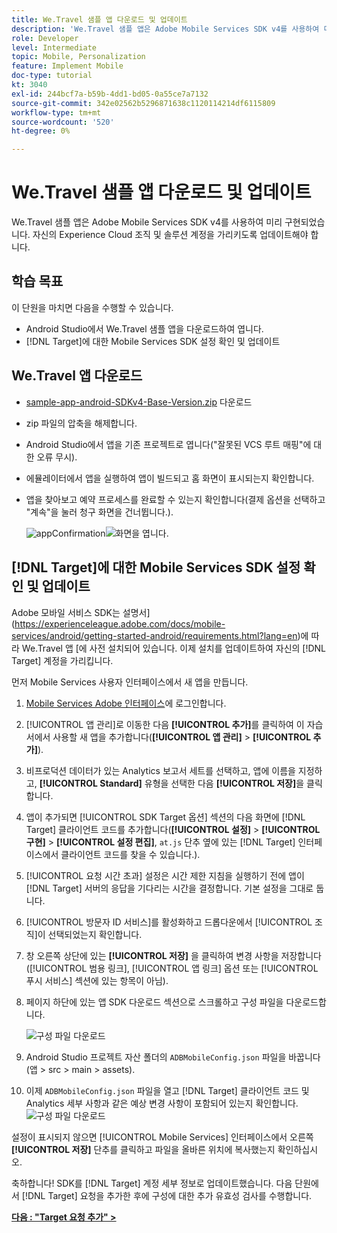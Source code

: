 ```yaml
---
title: We.Travel 샘플 앱 다운로드 및 업데이트
description: 'We.Travel 샘플 앱은 Adobe Mobile Services SDK v4를 사용하여 미리 구현되었습니다. 자체 Experience Cloud 조직 및 솔루션 계정을 가리키도록 업데이트해야 합니다.   '
role: Developer
level: Intermediate
topic: Mobile, Personalization
feature: Implement Mobile
doc-type: tutorial
kt: 3040
exl-id: 244bcf7a-b59b-4dd1-bd05-0a55ce7a7132
source-git-commit: 342e02562b5296871638c1120114214df6115809
workflow-type: tm+mt
source-wordcount: '520'
ht-degree: 0%

---
```


# We.Travel 샘플 앱 다운로드 및 업데이트

We.Travel 샘플 앱은 Adobe Mobile Services SDK v4를 사용하여 미리 구현되었습니다. 자신의 Experience Cloud 조직 및 솔루션 계정을 가리키도록 업데이트해야 합니다.

## 학습 목표

이 단원을 마치면 다음을 수행할 수 있습니다.

* Android Studio에서 We.Travel 샘플 앱을 다운로드하여 엽니다.
* [!DNL Target]에 대한 Mobile Services SDK 설정 확인 및 업데이트

## We.Travel 앱 다운로드

* [sample-app-android-SDKv4-Base-Version.zip](assets/sample-app-android-SDKv4-Base-Version.zip) 다운로드
* zip 파일의 압축을 해제합니다.
* Android Studio에서 앱을 기존 프로젝트로 엽니다(&quot;잘못된 VCS 루트 매핑&quot;에 대한 오류 무시).
* 에뮬레이터에서 앱을 실행하여 앱이 빌드되고 홈 화면이 표시되는지 확인합니다.
* 앱을 찾아보고 예약 프로세스를 완료할 수 있는지 확인합니다(결제 옵션을 선택하고 &quot;계속&quot;을 눌러 청구 화면을 건너뜁니다.).

   ![appConfirmation ](assets/wetravel_homeScreen.png)![화면을 엽니다.](assets/wetravel_confirmationScreen.png)

## [!DNL Target]에 대한 Mobile Services SDK 설정 확인 및 업데이트

Adobe 모바일 서비스 SDK는 설명서](https://experienceleague.adobe.com/docs/mobile-services/android/getting-started-android/requirements.html?lang=en)에 따라 We.Travel 앱 [에 사전 설치되어 있습니다. 이제 설치를 업데이트하여 자신의 [!DNL Target] 계정을 가리킵니다.

먼저 Mobile Services 사용자 인터페이스에서 새 앱을 만듭니다.

1. [Mobile Services Adobe 인터페이스](https://mobilemarketing.adobe.com/)에 로그인합니다.
1. [!UICONTROL 앱 관리]로 이동한 다음 **[!UICONTROL 추가]**&#x200B;를 클릭하여 이 자습서에서 사용할 새 앱을 추가합니다(**[!UICONTROL 앱 관리]** > **[!UICONTROL 추가]**).
1. 비프로덕션 데이터가 있는 Analytics 보고서 세트를 선택하고, 앱에 이름을 지정하고, **[!UICONTROL Standard]** 유형을 선택한 다음 **[!UICONTROL 저장]**&#x200B;을 클릭합니다.
1. 앱이 추가되면 [!UICONTROL SDK Target 옵션] 섹션의 다음 화면에 [!DNL Target] 클라이언트 코드를 추가합니다(**[!UICONTROL 설정]** > **[!UICONTROL 구현]** > **[!UICONTROL 설정 편집]**, `at.js` 단추 옆에 있는 [!DNL Target] 인터페이스에서 클라이언트 코드를 찾을 수 있습니다.).
1. [!UICONTROL 요청 시간 초과] 설정은 시간 제한 지침을 실행하기 전에 앱이 [!DNL Target] 서버의 응답을 기다리는 시간을 결정합니다. 기본 설정을 그대로 둡니다.
1. [!UICONTROL 방문자 ID 서비스]를 활성화하고 드롭다운에서 [!UICONTROL 조직]이 선택되었는지 확인합니다.
1. 창 오른쪽 상단에 있는 **[!UICONTROL 저장]** 을 클릭하여 변경 사항을 저장합니다([!UICONTROL 범용 링크], [!UICONTROL 앱 링크] 옵션 또는 [!UICONTROL 푸시 서비스] 섹션에 있는 항목이 아님).
1. 페이지 하단에 있는 앱 SDK 다운로드 섹션으로 스크롤하고 구성 파일을 다운로드합니다.

   ![구성 파일 다운로드](assets/config_file.jpg)

1. Android Studio 프로젝트 자산 폴더의 `ADBMobileConfig.json` 파일을 바꿉니다(앱 > src > main > assets).

1. 이제 `ADBMobileConfig.json` 파일을 열고 [!DNL Target] 클라이언트 코드 및 Analytics 세부 사항과 같은 예상 변경 사항이 포함되어 있는지 확인합니다.
   ![구성 파일 다운로드](assets/client_code.jpg)

설정이 표시되지 않으면 [!UICONTROL Mobile Services] 인터페이스에서 오른쪽 **[!UICONTROL 저장]** 단추를 클릭하고 파일을 올바른 위치에 복사했는지 확인하십시오.

축하합니다! SDK를 [!DNL Target] 계정 세부 정보로 업데이트했습니다. 다음 단원에서 [!DNL Target] 요청을 추가한 후에 구성에 대한 추가 유효성 검사를 수행합니다.

**[다음 : &quot;Target 요청 추가&quot; >](add-requests.md)**

